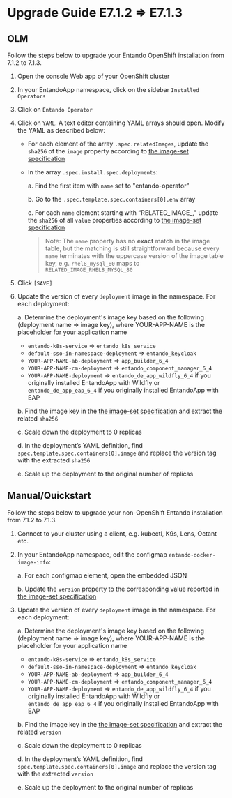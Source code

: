 # Upgrade Guide E7.1.2 ⇒ E7.1.3

## OLM

Follow the steps below to upgrade your Entando OpenShift installation from 7.1.2 to 7.1.3.

1. Open the console Web app of your OpenShift cluster

2. In your EntandoApp namespace, click on the sidebar `Installed Operators`

3. Click on `Entando Operator`

4. Click on `YAML`. A text editor containing YAML arrays should open. Modify the YAML as described below:
   
   - For each element of the array `.spec.relatedImages`, update the `sha256` of the `image` property according to [the image-set specification](https://github.com/entando-k8s/entando-k8s-operator-bundle/blob/v7.1.3/values.yaml)

   - In the array `.spec.install.spec.deployments`:

     a. Find the first item with `name` set to "entando-operator"

     b. Go to the `.spec.template.spec.containers[0].env` array

     c. For each `name` element starting with “RELATED_IMAGE_," update the `sha256` of all `value` properties according to [the image-set specification](https://github.com/entando-k8s/entando-k8s-operator-bundle/blob/develop/values.yaml)

     >Note: The `name` property has no **exact** match in the image table, but the matching is still straightforward because every `name` terminates with the uppercase version of the image table key, e.g. `rhel8_mysql_80` maps to `RELATED_IMAGE_RHEL8_MYSQL_80`
    
5. Click `[SAVE]`

6. Update the version of every `deployment` image in the namespace. For each deployment:

   a. Determine the deployment's image key based on the following (deployment name ⇒ image key), where YOUR-APP-NAME is the placeholder for your application name
    - `entando-k8s-service` ⇒ `entando_k8s_service`
    - `default-sso-in-namespace-deployment` ⇒ `entando_keycloak`
    - `YOUR-APP-NAME-ab-deployment` ⇒ `app_builder_6_4`
    - `YOUR-APP-NAME-cm-deployment` ⇒ `entando_component_manager_6_4`
    - `YOUR-APP-NAME-deployment` ⇒ `entando_de_app_wildfly_6_4` if you originally installed EntandoApp with Wildfly or `entando_de_app_eap_6_4` if you originally installed EntandoApp with EAP

   b. Find the image key in the [the image-set specification](https://github.com/entando-k8s/entando-k8s-operator-bundle/blob/v7.1.3/values.yaml) and extract the related `sha256`

   c. Scale down the deployment to 0 replicas

   d. In the deployment’s YAML definition, find `spec.template.spec.containers[0].image` and replace the version tag with the extracted `sha256`

   e. Scale up the deployment to the original number of replicas


## Manual/Quickstart

Follow the steps below to upgrade your non-OpenShift Entando installation from 7.1.2 to 7.1.3.

1. Connect to your cluster using a client, e.g. kubectl, K9s, Lens, Octant etc.

2. In your EntandoApp namespace, edit the configmap `entando-docker-image-info`:

   a. For each configmap element, open the embedded JSON

   b. Update the `version` property to the corresponding value reported in [the image-set specification](https://github.com/entando-k8s/entando-k8s-operator-bundle/blob/v7.1.3/values.yaml)

3. Update the version of every `deployment` image in the namespace. For each deployment:

   a. Determine the deployment's image key based on the following (deployment name ⇒ image key), where YOUR-APP-NAME is the placeholder for your application name
    - `entando-k8s-service` ⇒ `entando_k8s_service`
    - `default-sso-in-namespace-deployment` ⇒ `entando_keycloak`
    - `YOUR-APP-NAME-ab-deployment` ⇒ `app_builder_6_4`
    - `YOUR-APP-NAME-cm-deployment` ⇒ `entando_component_manager_6_4`
    - `YOUR-APP-NAME-deployment` ⇒ `entando_de_app_wildfly_6_4` if you originally installed EntandoApp with Wildfly or `entando_de_app_eap_6_4` if you originally installed EntandoApp with EAP

   b. Find the image key in the [the image-set specification](https://github.com/entando-k8s/entando-k8s-operator-bundle/blob/v7.1.3/values.yaml) and extract the related `version`

   c. Scale down the deployment to 0 replicas

   d. In the deployment’s YAML definition, find `spec.template.spec.containers[0].image` and replace the version tag with the extracted `version`

   e. Scale up the deployment to the original number of replicas
